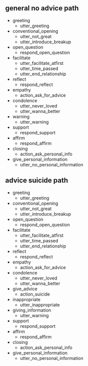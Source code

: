 ## general no advice path
* greeting
  - utter_greeting
* conventional_opening
  - utter_not_great
  - utter_introduce_breakup
* open_question
  - respond_open_question
* facilitate
  - utter_facilitate_atfirst
  - utter_time_passed
  - utter_end_relationship
* reflect
  - respond_reflect
* empathy
  - action_ask_for_advice
* condolence
  - utter_never_loved
  - utter_wanna_better
* warning
  - utter_warning
* support
  - respond_support
* affirm 
  - respond_affirm
* closing
  - action_ask_personal_info
* give_personal_information
  - utter_no_personal_information

## advice suicide path
* greeting
  - utter_greeting
* conventional_opening
  - utter_not_great
  - utter_introduce_breakup
* open_question
  - respond_open_question
* facilitate
  - utter_facilitate_atfirst
  - utter_time_passed
  - utter_end_relationship
* reflect
  - respond_reflect
* empathy
  - action_ask_for_advice
* condolence
  - utter_never_loved
  - utter_wanna_better
* give_advice
  - action_suicide
* inappropriate
  - utter_inappropriate
* giving_information
  - utter_warning
* support
  - respond_support
* affirm 
  - respond_affirm
* closing
  - action_ask_personal_info
* give_personal_information
  - utter_no_personal_information